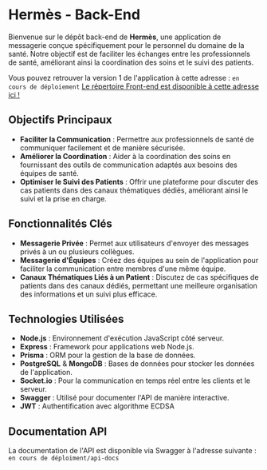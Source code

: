 ﻿# Hermès - Back-End

Bienvenue sur le dépôt back-end de **Hermès**, une application de messagerie conçue spécifiquement pour le personnel du domaine de la santé. Notre objectif est de faciliter les échanges entre les professionnels de santé, améliorant ainsi la coordination des soins et le suivi des patients.

Vous pouvez retrouver la version 1 de l'application à cette adresse : `en cours de déploiement`
[Le répertoire Front-end est disponible à cette adresse ici !](https://github.com/yoannrq/hermes-oc-front)

## Objectifs Principaux

- **Faciliter la Communication** : Permettre aux professionnels de santé de communiquer facilement et de manière sécurisée.
- **Améliorer la Coordination** : Aider à la coordination des soins en fournissant des outils de communication adaptés aux besoins des équipes de santé.
- **Optimiser le Suivi des Patients** : Offrir une plateforme pour discuter des cas patients dans des canaux thématiques dédiés, améliorant ainsi le suivi et la prise en charge.

## Fonctionnalités Clés

- **Messagerie Privée** : Permet aux utilisateurs d'envoyer des messages privés à un ou plusieurs collègues.
- **Messagerie d'Équipes** : Créez des équipes au sein de l'application pour faciliter la communication entre membres d'une même équipe.
- **Canaux Thématiques Liés à un Patient** : Discutez de cas spécifiques de patients dans des canaux dédiés, permettant une meilleure organisation des informations et un suivi plus efficace.

## Technologies Utilisées

- **Node.js** : Environnement d'exécution JavaScript côté serveur.
- **Express** : Framework pour applications web Node.js.
- **Prisma** : ORM pour la gestion de la base de données.
- **PostgreSQL** & **MongoDB** : Bases de données pour stocker les données de l'application.
- **Socket.io** : Pour la communication en temps réel entre les clients et le serveur.
- **Swagger** : Utilisé pour documenter l'API de manière interactive.
- **JWT** : Authentification avec algorithme ECDSA

## Documentation API

La documentation de l'API est disponible via Swagger à l'adresse suivante : `en cours de déploiment/api-docs`
